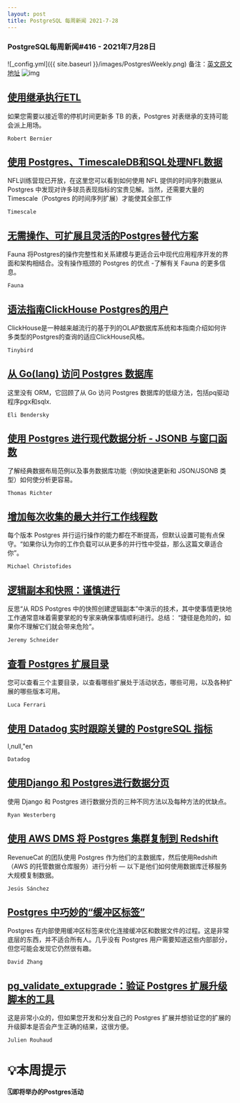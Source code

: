 ```yaml
---
layout: post
title: PostgreSQL 每周新闻 2021-7-28
---
```

### PostgreSQL每周新闻#416 - 2021年7月28日
![_config.yml]({{ site.baseurl }}/images/PostgresWeekly.png)
备注：[英文原文地址](https://postgresweekly.com/issues/416)
![img](https://res.cloudinary.com/cpress/image/upload/w_1280,e_sharpen:60/nexjx5akxihjgsyzls6t.jpg)
## [使用继承执行ETL](https://postgresweekly.com/link/111587/web)
如果您需要以接近零的停机时间更新多 TB 的表，Postgres 对表继承的支持可能会派上用场。


`Robert Bernier `
## [使用 Postgres、TimescaleDB和SQL处理NFL数据](https://postgresweekly.com/link/111590/web)
NFL训练营现已开放，在这里您可以看到如何使用 NFL 提供的时间序列数据从 Postgres 中发现对许多球员表现指标的宝贵见解。当然，还需要大量的Timescale（Postgres 的时间序列扩展）才能使其全部工作


`Timescale `
## [无需操作、可扩展且灵活的Postgres替代方案](https://postgresweekly.com/link/111594/web)
Fauna 将Postgres的操作完整性和关系建模与更适合云中现代应用程序开发的界面和架构相结合。没有操作瓶颈的 Postgres 的优点 -了解有关 Fauna 的更多信息。


`Fauna `
## [语法指南ClickHouse Postgres的用户](https://postgresweekly.com/link/111596/web)
ClickHouse是一种越来越流行的基于列的OLAP数据库系统和本指南介绍如何许多类型的Postgres的查询的适应ClickHouse风格。


`Tinybird `
## [从 Go(lang) 访问 Postgres 数据库](https://postgresweekly.com/link/111600/web)
这里没有 ORM，它回顾了从 Go 访问 Postgres 数据库的低级方法，包括pq驱动程序pgx和sqlx.


`Eli Bendersky `
## [使用 Postgres 进行现代数据分析 - JSONB 与窗口函数](https://postgresweekly.com/link/111601/web)
了解经典数据布局范例以及事务数据库功能（例如快速更新和 JSON/JSONB 类型）如何使分析更容易。


`Thomas Richter `
## [增加每次收集的最大并行工作线程数](https://postgresweekly.com/link/111602/web)
每个版本 Postgres 并行运行操作的能力都在不断提高，但默认设置可能有点保守。“如果你认为你的工作负载可以从更多的并行性中受益，那么这篇文章适合你”。


`Michael Christofides `
## [逻辑副本和快照：谨慎进行](https://postgresweekly.com/link/111604/web)
反思“从 RDS Postgres 中的快照创建逻辑副本”中演示的技术，其中使事情更快地工作通常意味着需要掌舵的专家来确保事情顺利进行。总结： “捷径是危险的，如果你不理解它们就会带来危险”。


`Jeremy Schneider `
## [查看 Postgres 扩展目录](https://postgresweekly.com/link/111606/web)
您可以查看三个主要目录，以查看哪些扩展处于活动状态，哪些可用，以及各种扩展的哪些版本可用。


`Luca Ferrari `
## [使用 Datadog 实时跟踪关键的 PostgreSQL 指标](https://postgresweekly.com/link/111607/web)
l,null,"en


`Datadog `
## [使用Django 和 Postgres进行数据分页](https://postgresweekly.com/link/111608/web)
使用 Django 和 Postgres 进行数据分页的三种不同方法以及每种方法的优缺点。


`Ryan Westerberg `
## [使用 AWS DMS 将 Postgres 集群复制到 Redshift](https://postgresweekly.com/link/111609/web)
RevenueCat 的团队使用 Postgres 作为他们的主数据库，然后使用Redshift（AWS 的托管数据仓库服务）进行分析 — 以下是他们如何使用数据库迁移服务大规模复制数据。


`Jesús Sánchez `
## [Postgres 中巧妙的“缓冲区标签”](https://postgresweekly.com/link/111612/web)
Postgres 在内部使用缓冲区标签来优化连接缓冲区和数据文件的过程。这是非常底层的东西，并不适合所有人。几乎没有 Postgres 用户需要知道这些内部部分，但您可能会发现它仍然很有趣。


`David Zhang `
## [pg_validate_extupgrade：验证 Postgres 扩展升级脚本的工具](https://postgresweekly.com/link/111613/web)
这是非常小众的，但如果您开发和分发自己的 Postgres 扩展并想验证您的扩展的升级脚本是否会产生正确的结果，这很方便。


`Julien Rouhaud `
# 💡本周提示


**🗓即将举办的Postgres活动**
